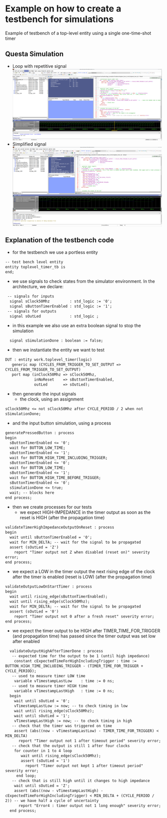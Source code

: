 #  Example on how to create a testbench for simulations
Example of testbench of a top-level entity using a single one-time-shot timer
 ## Questa Simulation
 * Loop with repetitive signal
  ![Questa simulation](doc/Screenshot_simulation.png)
 * Simplified signal
  ![Questa simulation](doc/Screenshot_simulation_simplified_signal.png)
## Explanation of the testbench code
 * for the testbench we use a portless entity 
```
-- test bench level entity
entity toplevel_timer_tb is
end;
```
 * we use signals to check states from the simulator environment. In the architecture, we declare:
``` 
 -- signals for inputs
  signal sClock50Mhz         : std_logic := '0';
  signal sButtonTimerEnabled : std_logic := '1';
 -- signals for outputs
  signal sOutLed             : std_logic ; 
```
 * in this example we also use an extra boolean signal to stop the simulation
```
  signal sSimulationDone : boolean := false;
```
* then we instantiate the entity we want to test
```
DUT : entity work.toplevel_timer(logic)
   generic map (CYCLES_FROM_TRIGGER_TO_SET_OUTPUT => CYCLES_FROM_TRIGGER_TO_SET_OUTPUT)
   port map (inClock50Mhz => sClock50Mhz,
             inNoReset    => sButtonTimerEnabled, 
             outLed       => sOutLed);
```
* then generate the input signals
  * the clock, using an assignment
```
sClock50Mhz <= not sClock50Mhz after CYCLE_PERIOD / 2 when not sSimulationDone;
``` 
  * and the input button simulation, using a process
```
generatePressedButton : process 
begin
  sButtonTimerEnabled <= '0';
  wait for BUTTON_LOW_TIME;
  sButtonTimerEnabled <= '1';
  wait for BUTTON_HIGH_TIME_INCLUDING_TRIGGER;
  sButtonTimerEnabled <= '0';
  wait for BUTTON_LOW_TIME;
  sButtonTimerEnabled <= '1';
  wait for BUTTON_HIGH_TIME_BEFORE_TRIGGER;
  sButtonTimerEnabled <= '0';
  sSimulationDone <= true;
  wait; -- blocks here
end process;
```
 * then we create processes for our tests
   * we expect HIGH-IMPEDANCE in the timer output as soon as the reset is HIGH (after the propagation time)
```
validateTimerHighImpedanceOutputOnReset : process 
begin
  wait until sButtonTimerEnabled = '0';
  wait for MIN_DELTA; -- wait for the signal to be propagated
  assert (sOutLed = 'Z')
    report "Timer output not Z when disabled (reset on)" severity error;
end process;
```
   * we expect a LOW in the timer output the next rising edge of the clock after the timer is enabled (reset is LOW) (after the propagation time)
```
validateOutputLowOnStartTimer : process 
begin
  wait until rising_edge(sButtonTimerEnabled);
  wait until rising_edge(sClock50Mhz);
  wait for MIN_DELTA; -- wait for the signal to be propagated
  assert (sOutLed = '0')
    report "Timer output not 0 after a fresh reset" severity error;
end process;
```
   * we expect the timer output to be HIGH after TIMER_TIME_FOR_TRIGGER (and propagation time) has passed since the timer output was set low after enabled
```
  validateOutputHighAfterTimerDone : process
   -- expected time for the output to be 1 (until high impedance)
    constant cExpectedTimeForHighIncludingTrigger : time := BUTTON_HIGH_TIME_INCLUDING_TRIGGER - (TIMER_TIME_FOR_TRIGGER + CYCLE_PERIOD);
   -- used to measure timer LOW time
    variable vTimestampLastLow    : time := 0 ns;
   -- used to measure timer HIGH time
    variable vTimestampLastHigh   : time := 0 ns;
  begin
    wait until sOutLed = '0';
    vTimestampLastLow := now; -- to check timing in low
    wait until rising_edge(sClock50Mhz);
    wait until sOutLed = '1';
    vTimestampLastHigh := now; -- to check timing in high
   -- check that the timer was triggered on time
    assert (abs((now - vTimestampLastLow) - TIMER_TIME_FOR_TRIGGER) < MIN_DELTA)
      report "Timer output not 1 after timeout period" severity error;
   -- check that the output is still 1 after four clocks
    for counter in 1 to 4 loop
       wait until rising_edge(sClock50Mhz);
       assert (sOutLed = '1')
         report "Timer output not kept 1 after timeout period" severity error;
     end loop;
   -- check that is still high until it changes to high impedance
    wait until sOutLed = 'Z';
    assert (abs((now - vTimestampLastHigh) - cExpectedTimeForHighIncludingTrigger) < MIN_DELTA + (CYCLE_PERIOD / 2)) -- we have half a cycle of uncertainty
      report "Error4 : timer output not 1 long enough" severity error;
  end process;
 ```
